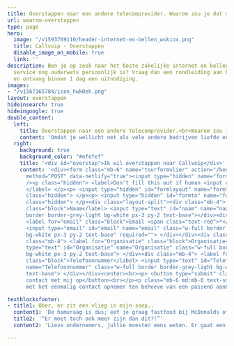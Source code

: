 ```yaml
---
title: Overstappen naar een andere telecomprovider. Waarom zou je dat doen?
url: waarom-overstappen
type: page
hero:
  image: "/v1593769110/header-internet-en-bellen_wskiox.png"
  title: Callvoip - Overstappen
  disable_image_on_mobile: true
  link: ''
description: Ben je op zoek naar het beste zakelijke internet en bellen aanbod waar
  service nog ouderwets persoonlijk is? Vraag dan een rondleiding aan bij Callvoip
  en ontvang binnen 1 dag een uitnodiging.
images:
- "/v1567165784/icon_hwk0eh.png"
layout: overstappen
hideinsearch: true
hideingoogle: true
double_content:
  left:
    title: Overstappen naar een andere telecomprovider.<br>Waarom zou je dat doen?
    content: 'Omdat je wellicht net als vele andere bedrijven liefde en persoonlijke aandacht verlangt binnen een samenwerking. Het gevoel wat je qua oplossingsgerichte en betrokken service van de grotere providers krijgt, is het best te omschrijven als vroeger steevast de laatst verkozen persoon te zijn tijdens gymnastiek. Geen liefde en geen ruimte voor jouw specifieke vraagstuk. Daar kunnen de grote providers niet zoveel aan doen. Het is een logisch gevolg van het willen bedienen van werkelijk iedereen. Aan de hand van vernuftig ingerichte klantenservice-omgevingen. Persoonlijke aandacht en maatwerk voor (zakelijke) klanten, is hierin zachtjes gezegd een wat onderbelicht aandachtspunt.'
  right:
    background: true
    background_color: "#efefef"
    title: '<div id="overstap">Ik wil overstappen naar Callvoip</div>'
    content: '<div><form class="mb-6" name="tourformulier" action="/bedank/tour/" accept-charset="UTF-8"
      method="POST" data-netlify="true"><input type="hidden" name="form-name" value="tourformulier"
      /><p class="hidden"> <label>Don’t fill this out if human <input name="bot-field">
      </label> </p><p> <input type="hidden" id="formlayout" name="formlayout" value="d-23f3cd981aa749f793cc16353039c3e3"
      class="hidden"> </p><p> <input type="hidden" id="formto" name="formto" value="offerte"
      class="hidden"> </p><div class="layout-split"><div class="mb-4"> <label for="bedrijfsnaam"
      class="block">Naam</label> <input type="text" id="naam" name="naam" class="w-full
      border border-grey-light bg-white px-3 py-2 text-base"></div><div class="mb-4">
      <label for="email" class="block">Email <span class="text-red">*</span></label>
      <input type="email" id="email" name="email" class="w-full border border-grey-light
      bg-white px-3 py-2 text-base" required=""> </div></div><div class="layout-split"><div
      class="mb-4"> <label for="Organisatie" class="block">Organisatie</label> <input
      type="text" id="Organisatie" name="Organisatie" class="w-full border border-grey-light
      bg-white px-3 py-2 text-base"> </div><div class="mb-4"> <label for="Telefoonnummer"
      class="block">Telefoonnummer</label> <input type="text" id="Telefoonnummer"
      name="Telefoonnummer" class="w-full border border-grey-light bg-white px-3 py-2
      text-base"> </div></div><center><br><p> <button type="submit" class="button">Neem
      contact met mij op</button><br></p><p class="mb-6 md:mb-0 text-sm">Je gaat akkoord
      met het eenmalig contact opnemen ten behoeve van een passend aanbod.</center></p></form></div></div>'

textblocksfooter:
- title1: Ober, er zit een vlieg in mijn soep..
  content1: 'De hamvraag is dus; eet je graag fastfood bij McDonalds of ga je liever dineren in een pittoresk en lieflijk restaurantje, waar je alle gastvrijheid, service en heerlijke gerechten voorgeschoteld krijgt, zoals je mag verwachten als gewaardeerde gast?<br><br>Toegegeven, ook wij kunnen niet alles oplossen als het gaat om zekere vragen van onze ‘gasten’. Wanneer dit echter eens het geval is, zullen we er alles aan doen om alsnog tot een passende oplossing te komen, die aansluit op de vraag. En het liefst nog wat meer. Zakelijke telefonie en internet is en blijft mensenwerk.<br><br><a href="/overstappen" class="button">Hoe werkt overstappen</a>'
  title2: '“Er moet toch ook meer zijn dan dit?!”'
  content2: 'Lieve ondernemers, jullie moesten eens weten. Er gaat een wereld van innovatieve functionele oplossingen schuil achter het brede begrip ‘zakelijke telefonie & internet’. Functionaliteiten die jouw dagelijkse bestaan als hardwerkende ondernemer drastisch kunnen verlichten en verrijken. De meeste van deze stukjes aanbod zijn te vinden bij iedere provider. Het levert jou als ondernemer alleen pas echt iets op als je weet waar je het kunt vinden en hoe je het volle potentieel ervan dient te gebruiken. Daar heb je vaklieden voor nodig en geen callcenter vol gedesinteresseerde millennials zonder passie voor het onderwerp. Het draait allemaal om het samenspel tussen de mens en de technologie.<br><br>Providers die er bewust voor kiezen om klanten echt verder te helpen, daar wil je zitten als ondernemer die waarde hecht aan:<br><br><div class="usp-list"><ul><li>persoonlijke aandacht</li><li>een vast aanspreekpunt met verstand van zaken en aan een half woord genoeg heeft</li><li>Service en aanbod op maat dat aansluit op de specifieke wensen en behoeftes</li></ul></div>Om hier echter achter te komen en het daadwerkelijk te ervaren, zul je het moeten ondervinden door bewust over te stappen van telecomprovider. Callvoip daagt je uit!<br><br><a href="/overstappen-interview" class="button">Interview overstappen</a>'

---
```

